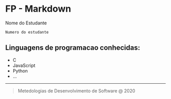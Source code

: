 # FP - Markdown

Nome do Estudante

`Numero do estudante`
## Linguagens de programacao conhecidas:
- C
- JavaScript
- Python
- ...
---
> Metedologias de Desenvolvimento de Software @ 2020


[image]:logo_ipl_header.png

